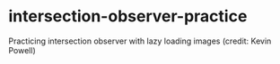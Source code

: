 # intersection-observer-practice
Practicing intersection observer with lazy loading images (credit: Kevin Powell)
